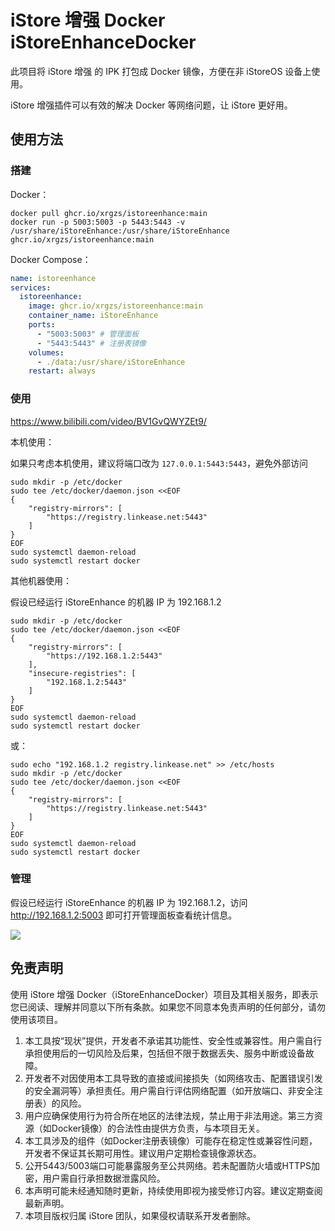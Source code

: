 # iStore 增强 Docker iStoreEnhanceDocker

此项目将 iStore 增强 的 IPK 打包成 Docker 镜像，方便在非 iStoreOS 设备上使用。

iStore 增强插件可以有效的解决 Docker 等网络问题，让 iStore 更好用。

## 使用方法

### 搭建

Docker：

```shell
docker pull ghcr.io/xrgzs/istoreenhance:main
docker run -p 5003:5003 -p 5443:5443 -v /usr/share/iStoreEnhance:/usr/share/iStoreEnhance ghcr.io/xrgzs/istoreenhance:main
```

Docker Compose：

```yaml
name: istoreenhance
services:
  istoreenhance:
    image: ghcr.io/xrgzs/istoreenhance:main
    container_name: iStoreEnhance
    ports:
      - "5003:5003" # 管理面板
      - "5443:5443" # 注册表镜像
    volumes:
      - ./data:/usr/share/iStoreEnhance
    restart: always
```

### 使用

https://www.bilibili.com/video/BV1GvQWYZEt9/

本机使用：

如果只考虑本机使用，建议将端口改为 `127.0.0.1:5443:5443`，避免外部访问

```shell
sudo mkdir -p /etc/docker
sudo tee /etc/docker/daemon.json <<EOF
{
    "registry-mirrors": [
        "https://registry.linkease.net:5443"
    ]
}
EOF
sudo systemctl daemon-reload
sudo systemctl restart docker
```

其他机器使用：

假设已经运行 iStoreEnhance 的机器 IP 为 192.168.1.2


```shell
sudo mkdir -p /etc/docker
sudo tee /etc/docker/daemon.json <<EOF
{
    "registry-mirrors": [
        "https://192.168.1.2:5443"
    ],
    "insecure-registries": [
        "192.168.1.2:5443"
    ]
}
EOF
sudo systemctl daemon-reload
sudo systemctl restart docker
```

或：

```shell
sudo echo "192.168.1.2 registry.linkease.net" >> /etc/hosts
sudo mkdir -p /etc/docker
sudo tee /etc/docker/daemon.json <<EOF
{
    "registry-mirrors": [
        "https://registry.linkease.net:5443"
    ]
}
EOF
sudo systemctl daemon-reload
sudo systemctl restart docker
```

### 管理

假设已经运行 iStoreEnhance 的机器 IP 为 192.168.1.2，访问 http://192.168.1.2:5003 即可打开管理面板查看统计信息。

![](https://github.com/user-attachments/assets/9d103770-84ee-4689-bf52-ab3c571e2b08)

## 免责声明

使用 iStore 增强 Docker（iStoreEnhanceDocker）项目及其相关服务，即表示您已阅读、理解并同意以下所有条款。如果您不同意本免责声明的任何部分，请勿使用该项目。

1. 本工具按“现状”提供，开发者不承诺其功能性、安全性或兼容性。用户需自行承担使用后的一切风险及后果，包括但不限于数据丢失、服务中断或设备故障。
2. 开发者不对因使用本工具导致的直接或间接损失（如网络攻击、配置错误引发的安全漏洞等）承担责任。用户需自行评估网络配置（如开放端口、非安全注册表）的风险。
3. 用户应确保使用行为符合所在地区的法律法规，禁止用于非法用途。第三方资源（如Docker镜像）的合法性由提供方负责，与本项目无关。
4. 本工具涉及的组件（如Docker注册表镜像）可能存在稳定性或兼容性问题，开发者不保证其长期可用性。建议用户定期检查镜像源状态。
5. 公开5443/5003端口可能暴露服务至公共网络。若未配置防火墙或HTTPS加密，用户需自行承担数据泄露风险。
6. 本声明可能未经通知随时更新，持续使用即视为接受修订内容。建议定期查阅最新声明。
7. 本项目版权归属 iStore 团队，如果侵权请联系开发者删除。
